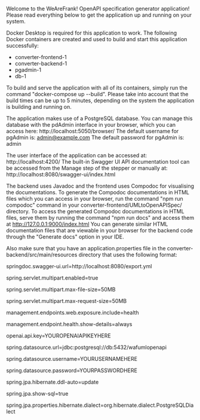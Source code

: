 Welcome to the WeAreFrank! OpenAPI specification generator application!
Please read everything below to get the application up and running on your system.

Docker Desktop is required for this application to work.
The following Docker containers are created and used to build and start this application successfully:

- converter-frontend-1
- converter-backend-1
- pgadmin-1
- db-1

To build and serve the application with all of its containers, simply run the command "docker-compose up --build". Please take into account that the build times can be up to 5 minutes, depending on the system the application is building and running on.

The application makes use of a PostgreSQL database. You can manage this database with the pdAdmin interface in your browser, which you can access here: http://localhost:5050/browser/
The default username for pgAdmin is: admin@example.com
The default password for pgAdmin is: admin

The user interface of the application can be accessed at: http://localhost:4200/
The built-in Swagger UI API documentation tool can be accessed from the Manage step of the stepper or manually at: http://localhost:8080/swagger-ui/index.html

The backend uses Javadoc and the frontend uses Compodoc for visualising the documentations.
To generate the Compodoc documentations in HTML files which you can access in your browser, run the command "npm run compodoc" command in your converter-frontend/UMLtoOpenAPISpec/ directory.
To access the generated Compodoc documentations in HTML files, serve them by running the command "npm run docs" and access them at http://127.0.0.1:9000/index.html
You can generate similar HTML documentation files that are viewable in your browser for the backend code through the "Generate docs" option in your IDE.

Also make sure that you have an application.properties file in the converter-backend/src/main/resources directory that uses the following format: 

springdoc.swagger-ui.url=http://localhost:8080/export.yml

spring.servlet.multipart.enabled=true

spring.servlet.multipart.max-file-size=50MB

spring.servlet.multipart.max-request-size=50MB

management.endpoints.web.exposure.include=health

management.endpoint.health.show-details=always

openai.api.key=YOUROPENAIAPIKEYHERE

spring.datasource.url=jdbc:postgresql://db:5432/wafumlopenapi

spring.datasource.username=YOURUSERNAMEHERE

spring.datasource.password=YOURPASSWORDHERE

spring.jpa.hibernate.ddl-auto=update

spring.jpa.show-sql=true

spring.jpa.properties.hibernate.dialect=org.hibernate.dialect.PostgreSQLDialect
